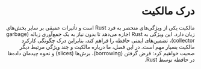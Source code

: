 <div dir="rtl">

# درک مالکیت

مالکیت یکی از ویژگی‌های منحصر به فرد Rust است و تأثیرات عمیقی بر سایر بخش‌های زبان دارد. این ویژگی به Rust اجازه می‌دهد تا بدون نیاز به یک جمع‌آوری زباله (garbage collector)، تضمین‌های ایمنی حافظه را فراهم کند، بنابراین درک چگونگی کارکرد مالکیت بسیار مهم است. در این فصل، ما درباره مالکیت و چند ویژگی مرتبط دیگر صحبت خواهیم کرد: قرض گرفتن (borrowing)، برش‌ها (slices) و نحوه چیدمان داده‌ها در حافظه توسط Rust.

</div>